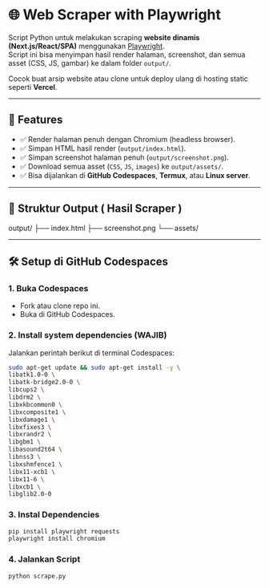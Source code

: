# 🌐 Web Scraper with Playwright

Script Python untuk melakukan scraping **website dinamis (Next.js/React/SPA)** menggunakan [Playwright](https://playwright.dev/).  
Script ini bisa menyimpan hasil render halaman, screenshot, dan semua asset (CSS, JS, gambar) ke dalam folder `output/`.

Cocok buat arsip website atau clone untuk deploy ulang di hosting static seperti **Vercel**.

---

## 🚀 Features
- ✅ Render halaman penuh dengan Chromium (headless browser).
- ✅ Simpan HTML hasil render (`output/index.html`).
- ✅ Simpan screenshot halaman penuh (`output/screenshot.png`).
- ✅ Download semua asset (`CSS`, `JS`, `images`) ke `output/assets/`.
- ✅ Bisa dijalankan di **GitHub Codespaces**, **Termux**, atau **Linux server**.

---

## 📂 Struktur Output ( Hasil Scraper ) 

output/ ├── index.html
        ├── screenshot.png
        └── assets/



---

## 🛠️ Setup di GitHub Codespaces

### 1. Buka Codespaces
- Fork atau clone repo ini.  
- Buka di GitHub Codespaces.

### 2. Install system dependencies (WAJIB)
Jalankan perintah berikut di terminal Codespaces:

```bash
sudo apt-get update && sudo apt-get install -y \
libatk1.0-0 \
libatk-bridge2.0-0 \
libcups2 \
libdrm2 \
libxkbcommon0 \
libxcomposite1 \
libxdamage1 \
libxfixes3 \
libxrandr2 \
libgbm1 \
libasound2t64 \
libnss3 \
libxshmfence1 \
libx11-xcb1 \
libx11-6 \
libxcb1 \
libglib2.0-0 
```

### 3. Instal Dependencies

```bash
pip install playwright requests
playwright install chromium
```

### 4. Jalankan Script

```bash
python scrape.py
```
